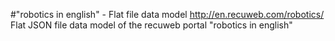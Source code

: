 #"robotics in english" - Flat file data model
http://en.recuweb.com/robotics/
Flat JSON file data model of the recuweb portal "robotics in english"
